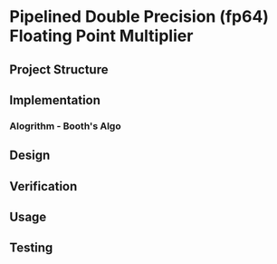 # Pipelined Double Precision (fp64) Floating Point Multiplier
## Project Structure
## Implementation
### Alogrithm - Booth's Algo
## Design

## Verification

## Usage

## Testing
